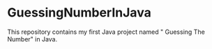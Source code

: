 # GuessingNumberInJava
This repository contains my first Java project named " Guessing The Number" in Java.
